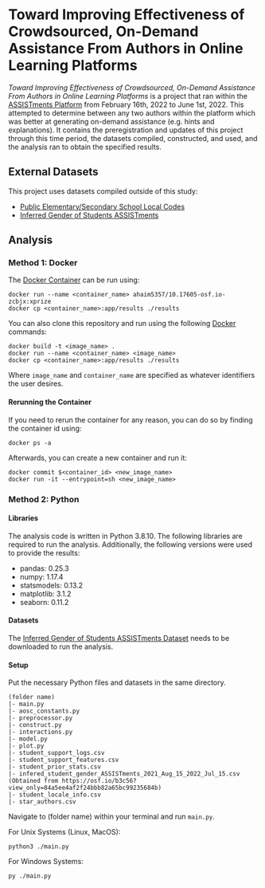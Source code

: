 # Toward Improving Effectiveness of Crowdsourced, On-Demand Assistance From Authors in Online Learning Platforms

*Toward Improving Effectiveness of Crowdsourced, On-Demand Assistance From Authors in Online Learning Platforms* is a project that ran within the [ASSISTments Platform](assistments.org) from February 16th, 2022 to June 1st, 2022. This attempted to determine between any two authors within the platform which was better at generating on-demand assistance (e.g. hints and explanations). It contains the preregistration and updates of this project through this time period, the datasets compiled, constructed, and used, and the analysis ran to obtain the specified results.

## External Datasets

This project uses datasets compiled outside of this study:

* [Public Elementary/Secondary School Local Codes](https://nces.ed.gov/ccd/CCDLocaleCode.asp)
* [Inferred Gender of Students ASSISTments](https://osf.io/pm4ux/?view_only=84a5ee4af2f24bbb82a65bc99235684b)

## Analysis

### Method 1: Docker

The [Docker Container](https://hub.docker.com/r/ahaim5357/10.17605-osf.io-zcbjx) can be run using:

    docker run --name <container_name> ahaim5357/10.17605-osf.io-zcbjx:xprize
    docker cp <container_name>:app/results ./results

You can also clone this repository and run using the following [Docker](https://www.docker.com/) commands:

    docker build -t <image_name> .
    docker run --name <container_name> <image_name>
    docker cp <container_name>:app/results ./results

Where `image_name` and `container_name` are specified as whatever identifiers the user desires.

#### Rerunning the Container

If you need to rerun the container for any reason, you can do so by finding the container id using:

    docker ps -a

Afterwards, you can create a new container and run it:

    docker commit $<container_id> <new_image_name>
    docker run -it --entrypoint=sh <new_image_name>

### Method 2: Python

#### Libraries

The analysis code is written in Python 3.8.10. The following libraries are required to run the analysis. Additionally, the following versions were used to provide the results:

* pandas: 0.25.3
* numpy: 1.17.4
* statsmodels: 0.13.2
* matplotlib: 3.1.2
* seaborn: 0.11.2

#### Datasets

The [Inferred Gender of Students ASSISTments Dataset](https://osf.io/b3c56?view_only=84a5ee4af2f24bbb82a65bc99235684b) needs to be downloaded to run the analysis.

#### Setup

Put the necessary Python files and datasets in the same directory.

    (folder name)
    |- main.py
    |- aosc_constants.py
    |- preprocessor.py
    |- construct.py
    |- interactions.py
    |- model.py
    |- plot.py
    |- student_support_logs.csv
    |- student_support_features.csv
    |- student_prior_stats.csv
    |- infered_student_gender_ASSISTments_2021_Aug_15_2022_Jul_15.csv (Obtained from https://osf.io/b3c56?view_only=84a5ee4af2f24bbb82a65bc99235684b)
    |- student_locale_info.csv
    |- star_authors.csv

Navigate to (folder name) within your terminal and run `main.py`.

For Unix Systems (Linux, MacOS):

    python3 ./main.py

For Windows Systems:

    py ./main.py
